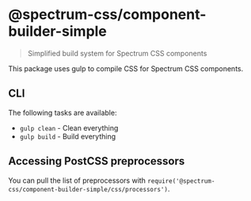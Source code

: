 # @spectrum-css/component-builder-simple

> Simplified build system for Spectrum CSS components

This package uses gulp to compile CSS for Spectrum CSS components.

## CLI

The following tasks are available:

- `gulp clean` - Clean everything
- `gulp build` - Build everything

## Accessing PostCSS preprocessors

You can pull the list of preprocessors with `require('@spectrum-css/component-builder-simple/css/processors')`.
